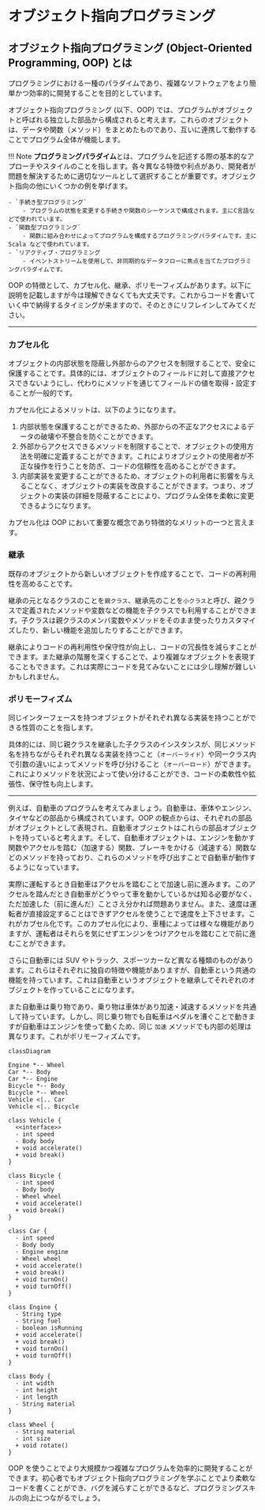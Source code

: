 # オブジェクト指向プログラミング

## オブジェクト指向プログラミング (Object-Oriented Programming, OOP) とは

プログラミングにおける一種のパラダイムであり、複雑なソフトウェアをより簡単かつ効率的に開発することを目的としています。

オブジェクト指向プログラミング (以下、OOP) では、プログラムがオブジェクトと呼ばれる独立した部品から構成されると考えます。これらのオブジェクトは、データや関数（メソッド）をまとめたものであり、互いに連携して動作することでプログラム全体が機能します。

!!! Note
    **プログラミングパラダイム**とは、プログラムを記述する際の基本的なアプローチやスタイルのことを指します。各々異なる特徴や利点があり、開発者が問題を解決するために適切なツールとして選択することが重要です。オブジェクト指向の他にいくつかの例を挙げます。

	- `手続き型プログラミング`
		- プログラムの状態を変更する手続きや関数のシーケンスで構成されます。主にC言語などで使われています。
	- `関数型プログラミング`
		- 関数に組み合わせによってプログラムを構成するプログラミングパラダイムです。主に Scala などで使われています。
	- `リアクティブ・プログラミング
		- イベントストリームを使用して、非同期的なデータフローに焦点を当てたプログラミングパラダイムです。

OOP の特徴として、カプセル化、継承、ポリモーフィズムがあります。以下に説明を記載しますが今は理解できなくても大丈夫です。これからコードを書いていく中で納得するタイミングが来ますので、そのときにリフレインしてみてください。

---

### カプセル化

オブジェクトの内部状態を隠蔽し外部からのアクセスを制限することで、安全に保護することです。具体的には、オブジェクトのフィールドに対して直接アクセスできないようにし、代わりにメソッドを通じてフィールドの値を取得・設定することが一般的です。

カプセル化によるメリットは、以下のようになります。

1.  内部状態を保護することができるため、外部からの不正なアクセスによるデータの破壊や不整合を防ぐことができます。
2.  外部からアクセスできるメソッドを制限することで、オブジェクトの使用方法を明確に定義することができます。これによりオブジェクトの使用者が不正な操作を行うことを防ぎ、コードの信頼性を高めることができます。
3.  内部実装を変更することができるため、オブジェクトの利用者に影響を与えることなく、オブジェクトの実装を改良することができます。つまり、オブジェクトの実装の詳細を隠蔽することにより、プログラム全体を柔軟に変更できるようになります。

カプセル化は OOP において重要な概念であり特徴的なメリットの一つと言えます。

### 継承

既存のオブジェクトから新しいオブジェクトを作成することで、コードの再利用性を高めることです。

継承の元となるクラスのことを`親クラス`、継承先のことを`小クラス`と呼び、親クラスで定義されたメソッドや変数などの機能を子クラスでも利用することができます。子クラスは親クラスのメンバ変数やメソッドをそのまま使ったりカスタマイズしたり、新しい機能を追加したりすることができます。

継承によりコードの再利用性や保守性が向上し、コードの冗長性を減らすことができます。また継承の階層を深くすることで、より複雑なオブジェクトを表現することもできます。これは実際にコードを見てみないことには少し理解が難しいかもしれません。

### ポリモーフィズム

同じインターフェースを持つオブジェクトがそれぞれ異なる実装を持つことができる性質のことを指します。

具体的には、同じ親クラスを継承した子クラスのインスタンスが、同じメソッド名を持ちながらそれぞれ異なる実装を持つこと（`オーバーライド`）や同一クラス内で引数の違いによってメソッドを呼び分けること（`オーバーロード`）ができます。これによりメソッドを状況によって使い分けることができ、コードの柔軟性や拡張性、保守性も向上します。

---

例えば、自動車のプログラムを考えてみましょう。自動車は、車体やエンジン、タイヤなどの部品から構成されています。OOP の観点からは、それぞれの部品がオブジェクトとして表現され、自動車オブジェクトはこれらの部品オブジェクトを持っていると考えます。そして、自動車オブジェクトは、エンジンを動かす関数やアクセルを踏む（加速する）関数、ブレーキをかける（減速する）関数などのメソッドを持っており、これらのメソッドを呼び出すことで自動車が動作するようになっています。

実際に運転するとき自動車はアクセルを踏むことで加速し前に進みます。このアクセルを踏んだとき自動車がどうやって車を動かしているかは知る必要がなく、ただ加速した（前に進んだ）ことさえ分かれば問題ありません。また、速度は運転者が直接設定することはできずアクセルを使うことで速度を上下させます。これがカプセル化です。このカプセル化により、車種によっては様々な機能がありますが、運転者はそれらを気にせずエンジンをつけアクセルを踏むことで前に進むことができます。

さらに自動車には SUV やトラック、スポーツカーなど異なる種類のものがあります。これらはそれぞれに独自の特徴や機能がありますが、自動車という共通の機能を持っています。これは自動車というオブジェクトを継承してそれぞれのオブジェクトを作っていることになります。

また自動車は乗り物であり、乗り物は車体があり加速・減速するメソッドを共通して持っています。しかし、同じ乗り物でも自転車はペダルを漕ぐことで動きますが自動車はエンジンを使って動くため、同じ `加速` メソッドでも内部の処理は異なります。これがポリモーフィズムです。

```mermaid
classDiagram

Engine *-- Wheel
Car *-- Body
Car *-- Engine
Bicycle *-- Body
Bicycle *-- Wheel
Vehicle <|.. Car
Vehicle <|.. Bicycle

class Vehicle {
  <<interface>>
  - int speed
  - Body body
  + void accelerate()
  + void break()
}

class Bicycle {
  - int speed
  - Body body
  - Wheel wheel
  + void accelerate()
  + void break()
}

class Car {
  - int speed
  - Body body
  - Engine engine
  - Wheel wheel
  + void accelerate()
  + void break()
  + void turnOn()
  + void turnOff()
}

class Engine {
  - String type
  - String fuel
  - boolean isRunning
  + void accelerate()
  + void break()
  + void turnOn()
  + void turnOff()
}

class Body {
  - int width
  - int height
  - int length
  - String material
}

class Wheel {
  - String material
  - int size
  + void rotate()
}
```

OOP を使うことでより大規模かつ複雑なプログラムを効率的に開発することができます。初心者でもオブジェクト指向プログラミングを学ぶことでより柔軟なコードを書くことができ、バグを減らすことができるなど、プログラミングスキルの向上につながるでしょう。
